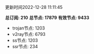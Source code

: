 更新时间2022-12-28 11:11:45

**总订阅: 210**
**总节点: 17879**
**有效节点: 9433**
- trojan节点: 1203
- v2ray节点: 6793
- ss节点: 1203
- ssr节点: 234
